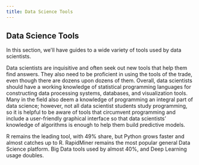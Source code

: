 ```yaml
---
title: Data Science Tools
---
```

## Data Science Tools

In this section, we'll have guides to a wide variety of tools used by data scientists.

Data scientists are inquisitive and often seek out new tools that help them find answers. They also need to be proficient in using the tools of the trade, even though there are dozens upon dozens of them. Overall, data scientists should have a working knowledge of statistical programming languages for constructing data processing systems, databases, and visualization tools. Many in the field also deem a knowledge of programming an integral part of data science; however, not all data scientist students study programming, so it is helpful to be aware of tools that circumvent programming and include a user-friendly graphical interface so that data scientists’ knowledge of algorithms is enough to help them build predictive models.

R remains the leading tool, with 49% share, but Python grows faster and almost catches up to R. RapidMiner remains the most popular general Data Science platform. Big Data tools used by almost 40%, and Deep Learning usage doubles.
